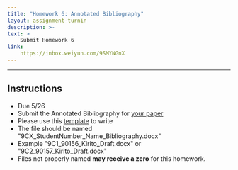 ```yaml
---
title: "Homework 6: Annotated Bibliography"
layout: assignment-turnin
description: >-
text: >
    Submit Homework 6
link: 
    https://inbox.weiyun.com/9SMYNGnX
---
```

---
## Instructions
- Due 5/26
- Submit the Annotated Bibliography for [your paper](/sks/spring2024/9C-english/assignment3)
- Please use this [template](/docs/MLA_Annotated_Bibliography_Template.docx) to write 
- The file should be named "9CX_StudentNumber_Name_Bibliography.docx"
- Example "9C1_90156_Kirito_Draft.docx" or "9C2_90157_Kirito_Draft.docx"
- Files not properly named **may receive a zero** for this homework. 

